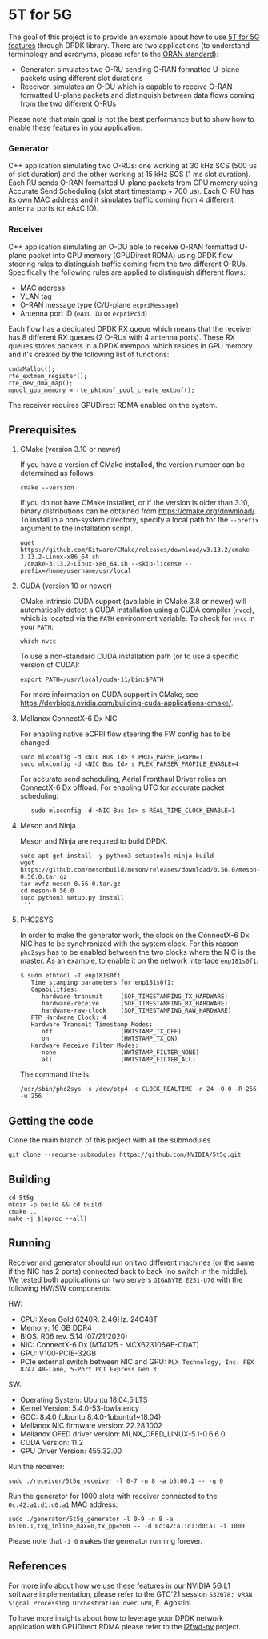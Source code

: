 # 5T for 5G

The goal of this project is to provide an example about how to use [5T for 5G features](https://news.developer.nvidia.com/new-real-time-smartnic-technology-5t-for-5g) through DPDK library. There are two applications (to understand terminology and acronyms, please refer to the [ORAN standard](https://www.o-ran.org)):

* Generator: simulates two O-RU sending O-RAN formatted U-plane packets using different slot durations
* Receiver: simulates an O-DU which is capable to receive O-RAN formatted U-plane packets and distinguish between data flows coming from the two different O-RUs

Please note that main goal is not the best performance but to show how to enable these features in you application.

### Generator

C++ application simulating two O-RUs: one working at 30 kHz SCS (500 us of slot duration) and the other working at 15 kHz SCS (1 ms slot duration). Each RU sends O-RAN formatted U-plane packets from CPU memory using Accurate Send Scheduling (slot start timestamp + 700 us).
Each O-RU has its own MAC address and it simulates traffic coming from 4 different antenna ports (or eAxC ID).

### Receiver

C++ application simulating an O-DU able to receive O-RAN formatted U-plane packet into GPU memory (GPUDirect RDMA) using DPDK flow steering rules to distinguish traffic coming from the two different O-RUs. Specifically the following rules are applied to distinguish different flows:
* MAC address
* VLAN tag
* O-RAN message type (C/U-plane `ecpriMessage`)
* Antenna port ID (`eAxC ID` or `ecpriPcid`)

Each flow has a dedicated DPDK RX queue which means that the receiver has 8 different RX queues (2 O-RUs with 4 antenna ports).
These RX queues stores packets in a DPDK mempool which resides in GPU memory and it's created by the following list of functions:
```
cudaMalloc();
rte_extmem_register();
rte_dev_dma_map();
mpool_gpu_memory = rte_pktmbuf_pool_create_extbuf();
```

The receiver requires GPUDirect RDMA enabled on the system.


## Prerequisites

1. CMake (version 3.10 or newer)

   If you have a version of CMake installed, the version number can be determined as follows:
   ```
   cmake --version
   ```
   If you do not have CMake installed, or if the version is older than 3.10, binary distributions
   can be obtained from https://cmake.org/download/. To install in a non-system directory,
   specify a local path for the `--prefix` argument to the installation script.

   ```
   wget https://github.com/Kitware/CMake/releases/download/v3.13.2/cmake-3.13.2-Linux-x86_64.sh
   ./cmake-3.13.2-Linux-x86_64.sh --skip-license --prefix=/home/username/usr/local
   ```

2. CUDA (version 10 or newer)

   CMake intrinsic CUDA support (available in CMake 3.8 or newer) will automatically detect
   a CUDA installation using a CUDA compiler (`nvcc`), which is  located via the `PATH` environment
   variable. To check for `nvcc` in your `PATH`:
   
   ```
   which nvcc
   ```

   To use a non-standard CUDA installation path (or to use a specific version of CUDA):
   
   ```
   export PATH=/usr/local/cuda-11/bin:$PATH
   ```

   For more information on CUDA support in CMake, see https://devblogs.nvidia.com/building-cuda-applications-cmake/.

3. Mellanox ConnectX-6 Dx NIC

   For enabling native eCPRI flow steering the FW config has to be changed:
   ```
   sudo mlxconfig -d <NIC Bus Id> s PROG_PARSE_GRAPH=1
   sudo mlxconfig -d <NIC Bus Id> s FLEX_PARSER_PROFILE_ENABLE=4
   ```
   For accurate send scheduling, Aerial Fronthaul Driver relies on ConnectX-6 Dx offload.
   For enabling UTC for accurate packet scheduling:
   ```
      sudo mlxconfig -d <NIC Bus Id> s REAL_TIME_CLOCK_ENABLE=1
   ```
   
4. Meson and Ninja
   
   Meson and Ninja are required to build DPDK.

   ```
   sudo apt-get install -y python3-setuptools ninja-build
   wget https://github.com/mesonbuild/meson/releases/download/0.56.0/meson-0.56.0.tar.gz
   tar xvfz meson-0.56.0.tar.gz
   cd meson-0.56.0
   sudo python3 setup.py install
   '''
5. PHC2SYS

   In order to make the generator work, the clock on the ConnectX-6 Dx NIC has to be synchronized with the system clock. For this reason `phc2sys` has to be enabled between the two clocks where the NIC is the master. As an example, to enable it on the network interface `enp181s0f1`:

   ```
   $ sudo ethtool -T enp181s0f1
      Time stamping parameters for enp181s0f1:
      Capabilities:
         hardware-transmit     (SOF_TIMESTAMPING_TX_HARDWARE)
         hardware-receive      (SOF_TIMESTAMPING_RX_HARDWARE)
         hardware-raw-clock    (SOF_TIMESTAMPING_RAW_HARDWARE)
      PTP Hardware Clock: 4
      Hardware Transmit Timestamp Modes:
         off                   (HWTSTAMP_TX_OFF)
         on                    (HWTSTAMP_TX_ON)
      Hardware Receive Filter Modes:
         none                  (HWTSTAMP_FILTER_NONE)
         all                   (HWTSTAMP_FILTER_ALL)
   ```

   The command line is:

   ```
   /usr/sbin/phc2sys -s /dev/ptp4 -c CLOCK_REALTIME -n 24 -O 0 -R 256 -u 256
   ```

## Getting the code 

Clone the main branch of this project with all the submodules

```
git clone --recurse-submodules https://github.com/NVIDIA/5t5g.git
```

## Building

```
cd 5t5g
mkdir -p build && cd build
cmake ..
make -j $(nproc --all)
```


## Running

Receiver and generator should run on two different machines (or the same if the NIC has 2 ports) connected back to back (no switch in the middle). We tested both applications on two servers `GIGABYTE E251-U70` with the following HW/SW components:

HW:
* CPU: Xeon Gold 6240R. 2.4GHz. 24C48T
* Memory: 16 GB DDR4
* BIOS: R06 rev. 5.14 (07/21/2020)
* NIC: ConnectX-6 Dx (MT4125 - MCX623106AE-CDAT)
* GPU: V100-PCIE-32GB
* PCIe external switch between NIC and GPU: `PLX Technology, Inc. PEX 8747 48-Lane, 5-Port PCI Express Gen 3`

SW:
* Operating System: Ubuntu 18.04.5 LTS
* Kernel Version: 5.4.0-53-lowlatency
* GCC: 8.4.0 (Ubuntu 8.4.0-1ubuntu1~18.04)
* Mellanox NIC firmware version: 22.28.1002
* Mellanox OFED driver version: MLNX_OFED_LINUX-5.1-0.6.6.0
* CUDA Version: 11.2
* GPU Driver Version: 455.32.00

Run the receiver:

```
sudo ./receiver/5t5g_receiver -l 0-7 -n 8 -a b5:00.1 -- -g 0
```

Run the generator for 1000 slots with receiver connected to the `0c:42:a1:d1:d0:a1` MAC address:

```
sudo ./generator/5t5g_generator -l 0-9 -n 8 -a b5:00.1,txq_inline_max=0,tx_pp=500 -- -d 0c:42:a1:d1:d0:a1 -i 1000
```

Please note that `-i 0` makes the generator running forever.

## References

For more info about how we use these features in our NVIDIA 5G L1 software implementation, please refer to the GTC'21 session `S32078: vRAN Signal Processing Orchestration over GPU`, E. Agostini.

To have more insights about how to leverage your DPDK network application with GPUDirect RDMA please refer to the [l2fwd-nv](https://github.com/NVIDIA/l2fwd-nv) project.
